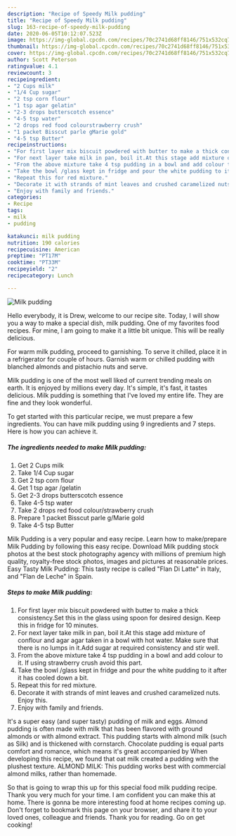 ```yaml
---
description: "Recipe of Speedy Milk pudding"
title: "Recipe of Speedy Milk pudding"
slug: 163-recipe-of-speedy-milk-pudding
date: 2020-06-05T10:12:07.523Z
image: https://img-global.cpcdn.com/recipes/70c2741d68ff8146/751x532cq70/milk-pudding-recipe-main-photo.jpg
thumbnail: https://img-global.cpcdn.com/recipes/70c2741d68ff8146/751x532cq70/milk-pudding-recipe-main-photo.jpg
cover: https://img-global.cpcdn.com/recipes/70c2741d68ff8146/751x532cq70/milk-pudding-recipe-main-photo.jpg
author: Scott Peterson
ratingvalue: 4.1
reviewcount: 3
recipeingredient:
- "2 Cups milk"
- "1/4 Cup sugar"
- "2 tsp corn flour"
- "1 tsp agar gelatin"
- "2-3 drops butterscotch essence"
- "4-5 tsp water"
- "2 drops red food colourstrawberry crush"
- "1 packet Bisscut parle gMarie gold"
- "4-5 tsp Butter"
recipeinstructions:
- "For first layer mix biscuit powdered with butter to make a thick consistency.Set this in the glass using spoon for desired design. Keep this in fridge for 10 minutes."
- "For next layer take milk in pan, boil it.At this stage add mixture of conflour and agar agar taken in a bowl with hot water. Make sure that there is no lumps in it.Add sugar at required consistency and stir well."
- "From the above mixture take 4 tsp pudding in a bowl and add colour to it. If using strawberry crush avoid this part."
- "Take the bowl /glass kept in fridge and pour the white pudding to it after it has cooled down a bit."
- "Repeat this for red mixture."
- "Decorate it with strands of mint leaves and crushed caramelized nuts. Enjoy this."
- "Enjoy with family and friends."
categories:
- Recipe
tags:
- milk
- pudding

katakunci: milk pudding 
nutrition: 190 calories
recipecuisine: American
preptime: "PT17M"
cooktime: "PT33M"
recipeyield: "2"
recipecategory: Lunch

---
```



![Milk pudding](https://img-global.cpcdn.com/recipes/70c2741d68ff8146/751x532cq70/milk-pudding-recipe-main-photo.jpg)

Hello everybody, it is Drew, welcome to our recipe site. Today, I will show you a way to make a special dish, milk pudding. One of my favorites food recipes. For mine, I am going to make it a little bit unique. This will be really delicious.

For warm milk pudding, proceed to garnishing. To serve it chilled, place it in a refrigerator for couple of hours. Garnish warm or chilled pudding with blanched almonds and pistachio nuts and serve.

Milk pudding is one of the most well liked of current trending meals on earth. It is enjoyed by millions every day. It's simple, it's fast, it tastes delicious. Milk pudding is something that I've loved my entire life. They are fine and they look wonderful.


To get started with this particular recipe, we must prepare a few ingredients. You can have milk pudding using 9 ingredients and 7 steps. Here is how you can achieve it.

<!--inarticleads1-->

##### The ingredients needed to make Milk pudding:

1. Get 2 Cups milk
1. Take 1/4 Cup sugar
1. Get 2 tsp corn flour
1. Get 1 tsp agar /gelatin
1. Get 2-3 drops butterscotch essence
1. Take 4-5 tsp water
1. Take 2 drops red food colour/strawberry crush
1. Prepare 1 packet Bisscut parle g/Marie gold
1. Take 4-5 tsp Butter


Milk Pudding is a very popular and easy recipe. Learn how to make/prepare Milk Pudding by following this easy recipe. Download Milk pudding stock photos at the best stock photography agency with millions of premium high quality, royalty-free stock photos, images and pictures at reasonable prices. Easy Tasty Milk Pudding: This tasty recipe is called &#34;Flan Di Latte&#34; in Italy, and &#34;Flan de Leche&#34; in Spain. 

<!--inarticleads2-->

##### Steps to make Milk pudding:

1. For first layer mix biscuit powdered with butter to make a thick consistency.Set this in the glass using spoon for desired design. Keep this in fridge for 10 minutes.
1. For next layer take milk in pan, boil it.At this stage add mixture of conflour and agar agar taken in a bowl with hot water. Make sure that there is no lumps in it.Add sugar at required consistency and stir well.
1. From the above mixture take 4 tsp pudding in a bowl and add colour to it. If using strawberry crush avoid this part.
1. Take the bowl /glass kept in fridge and pour the white pudding to it after it has cooled down a bit.
1. Repeat this for red mixture.
1. Decorate it with strands of mint leaves and crushed caramelized nuts. Enjoy this.
1. Enjoy with family and friends.


It&#39;s a super easy (and super tasty) pudding of milk and eggs. Almond pudding is often made with milk that has been flavored with ground almonds or with almond extract. This pudding starts with almond milk (such as Silk) and is thickened with cornstarch. Chocolate pudding is equal parts comfort and romance, which means it&#39;s great accompanied by When developing this recipe, we found that oat milk created a pudding with the plushest texture. ALMOND MILK: This pudding works best with commercial almond milks, rather than homemade. 

So that is going to wrap this up for this special food milk pudding recipe. Thank you very much for your time. I am confident you can make this at home. There is gonna be more interesting food at home recipes coming up. Don't forget to bookmark this page on your browser, and share it to your loved ones, colleague and friends. Thank you for reading. Go on get cooking!
